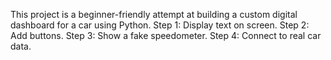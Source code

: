 This project is a beginner-friendly attempt at building a custom digital dashboard for a car using Python.
Step 1: Display text on screen.
Step 2: Add buttons.
Step 3: Show a fake speedometer.
Step 4: Connect to real car data.
